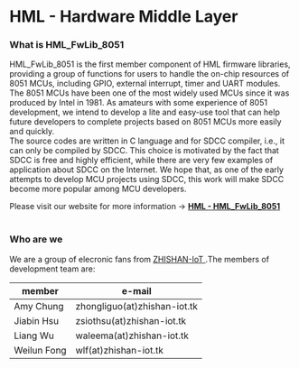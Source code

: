 <h1> HML - Hardware Middle Layer </h1>

<h3> What is HML_FwLib_8051 </h3>
<p>
HML_FwLib_8051 is the first member component of HML firmware libraries, providing a group of functions for users to handle the on-chip resources of 8051 MCUs, including GPIO, external interrupt, timer and UART modules. The 8051 MCUs have been one of the most widely used MCUs since it was produced by Intel in 1981. As amateurs with some experience of 8051 development, we intend to develop a lite and easy-use tool that can help future developers to complete projects based on 8051 MCUs more easily and quickly.
<br>
The source codes are written in C language and for SDCC compiler, i.e., it can only be compiled by SDCC. This choice is motivated by the fact that SDCC is free and highly efficient, while there are very few examples of application about SDCC on the Internet. We hope that, as one of the early attempts to develop MCU projects using SDCC, this work will make SDCC become more popular among MCU developers.
</p>
Please visit our website for more information -> <a href="https://hw.zhishan-iot.tk/page/hml/detail/fwlib_8051.html"> <strong> HML - HML_FwLib_8051 </strong> </a>
<br>
<br>

<h3> Who are we </h3>
<p>
We are a group of elecronic fans from <a href="http://zhishan-iot.tk"> ZHISHAN-IoT </a> .The members of development team are:
</p>

|member        |e-mail                        |
|--------------|------------------------------|
| Amy Chung    | zhongliguo(at)zhishan-iot.tk |
| Jiabin Hsu   | zsiothsu(at)zhishan-iot.tk   |
| Liang Wu     | waleema(at)zhishan-iot.tk    |
| Weilun Fong  | wlf(at)zhishan-iot.tk        |
